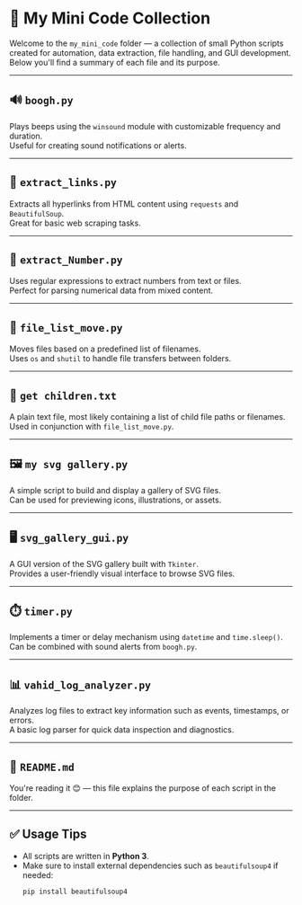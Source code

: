 # 🧰 My Mini Code Collection

Welcome to the `my_mini_code` folder — a collection of small Python scripts created for automation, data extraction, file handling, and GUI development. Below you'll find a summary of each file and its purpose.

---

## 🔊 `boogh.py`
Plays beeps using the `winsound` module with customizable frequency and duration.  
Useful for creating sound notifications or alerts.

---

## 🔗 `extract_links.py`
Extracts all hyperlinks from HTML content using `requests` and `BeautifulSoup`.  
Great for basic web scraping tasks.

---

## 🔢 `extract_Number.py`
Uses regular expressions to extract numbers from text or files.  
Perfect for parsing numerical data from mixed content.

---

## 📂 `file_list_move.py`
Moves files based on a predefined list of filenames.  
Uses `os` and `shutil` to handle file transfers between folders.

---

## 📄 `get children.txt`
A plain text file, most likely containing a list of child file paths or filenames.  
Used in conjunction with `file_list_move.py`.

---

## 🖼️ `my svg gallery.py`
A simple script to build and display a gallery of SVG files.  
Can be used for previewing icons, illustrations, or assets.

---

## 🖥️ `svg_gallery_gui.py`
A GUI version of the SVG gallery built with `Tkinter`.  
Provides a user-friendly visual interface to browse SVG files.

---

## ⏱️ `timer.py`
Implements a timer or delay mechanism using `datetime` and `time.sleep()`.  
Can be combined with sound alerts from `boogh.py`.

---

## 📊 `vahid_log_analyzer.py`
Analyzes log files to extract key information such as events, timestamps, or errors.  
A basic log parser for quick data inspection and diagnostics.

---

## 📘 `README.md`
You're reading it 😊 — this file explains the purpose of each script in the folder.

---

## ✅ Usage Tips
- All scripts are written in **Python 3**.
- Make sure to install external dependencies such as `beautifulsoup4` if needed:
  ```bash
  pip install beautifulsoup4

